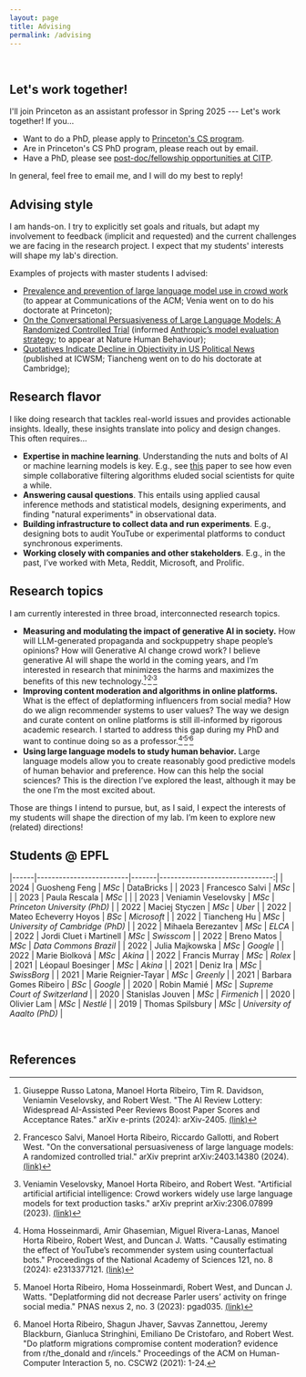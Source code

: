 ```yaml
---
layout: page
title: Advising
permalink: /advising
---
```


<br>

## Let's work together!


I'll join Princeton as an assistant professor in Spring 2025 --- Let's work together! If you...  

- Want to do a PhD, please apply to [Princeton's CS program](https://www.cs.princeton.edu/grad).
- Are in Princeton's CS PhD program, please reach out by email.
- Have a PhD, please see [post-doc/fellowship opportunities at CITP](https://citp.princeton.edu/programs/fellows/).

In general, feel free to email me, and I will do my best to reply!  

## Advising style

I am hands-on. 
I try to explicitly set goals  and rituals, 
but adapt my involvement to feedback (implicit and requested) 
and the current challenges we are facing in the research project. 
I expect that my students' interests will shape my lab's direction.  

Examples of projects with master students I advised:

- [Prevalence and prevention of large language model use in crowd work](https://arxiv.org/abs/2310.15683) (to appear at Communications of the ACM; Venia went on to do his doctorate at Princeton);
- [On the Conversational Persuasiveness of Large Language Models: A Randomized Controlled Trial](https://arxiv.org/abs/2403.14380) (informed [Anthropic’s model evaluation strategy](https://www.anthropic.com/news/measuring-model-persuasiveness); to appear at Nature Human Behaviour);
- [Quotatives Indicate Decline in Objectivity in US Political News](https://arxiv.org/abs/2210.15476) (published at ICWSM; Tiancheng went on to do his doctorate at Cambridge);


## Research flavor


I like doing research that tackles real-world issues and provides actionable insights.
Ideally, these insights translate into policy and design changes. This often requires…

- **Expertise in machine learning**. Understanding the nuts and bolts of AI or machine learning models is key. E.g., see [this](https://ojs.aaai.org/index.php/ICWSM/article/view/22223) paper to see how even simple collaborative filtering algorithms eluded social scientists for quite a while.
- **Answering causal questions**. This entails using applied causal inference methods and statistical models, designing experiments, and finding "natural experiments" in observational data.
- **Building infrastructure to collect data and run experiments**. E.g., designing bots to audit YouTube or experimental platforms to conduct synchronous experiments.
- **Working closely with companies and other stakeholders**. E.g., in the past, I’ve worked with Meta, Reddit, Microsoft, and Prolific.

## Research topics

I am currently interested in three broad, interconnected research topics.
- **Measuring and modulating the impact of generative AI in society.** 
How will LLM-generated propaganda and sockpuppetry shape people’s opinions? How will Generative AI change crowd work? 
I believe generative AI will shape the world in the coming years, and I’m interested in research that minimizes the harms
and maximizes the benefits of this new technology.[^1]𝄒[^2]𝄒[^3]
- **Improving content moderation and algorithms in online platforms.** What is the effect of deplatforming influencers
from social media? How do we align recommender systems to user values? The way we design and curate content on online
platforms is still ill-informed by rigorous academic research. I started to address this gap during my PhD and want 
to continue doing so as a professor.[^4]𝄒[^5]𝄒[^6]
- **Using large language models to study human behavior.** Large language models allow you to create reasonably good
predictive models of human behavior and preference. How can this help the social sciences? This is the direction I’ve 
explored the least, although it may be the one I’m the most excited about.

Those are things I intend to pursue, but, as I said, I expect the interests of my students will shape the direction of 
my lab. I’m keen to explore new (related) directions!


## Students @ EPFL

|------|-------------------------|-------|-------------------------------:|
| 2024 | Guosheng Feng           | _MSc_ | DataBricks                     |
| 2023 | Francesco Salvi         | _MSc_ |                                |
| 2023 | Paula Rescala           | _MSc_ |                                |
| 2023 | Veniamin Veselovsky     | _MSc_ |   _Princeton University (PhD)_ |
| 2022 | Maciej Styczen          | _MSc_ |                         _Uber_ |
| 2022 | Mateo Echeverry Hoyos   | _BSc_ |                    _Microsoft_ |
| 2022 | Tiancheng Hu            | _MSc_ |   _University of Cambridge (PhD)_ |
| 2022 | Mihaela Berezantev      | _MSc_ |                         _ELCA_ |
| 2022 | Jordi Cluet i Martinell | _MSc_ |                     _Swisscom_ |
| 2022 | Breno Matos             | _MSc_ |          _Data Commons Brazil_ |
| 2022 | Julia Majkowska         | _MSc_ |                       _Google_ |
| 2022 | Marie Biolková          | _MSc_ |                        _Akina_ |
| 2022 | Francis Murray          | _MSc_ |                        _Rolex_ |
| 2021 | Léopaul Boesinger       | _MSc_ |                        _Akina_ |
| 2021 | Deniz Ira               | _MSc_ |                    _SwissBorg_ |
| 2021 | Marie Reignier-Tayar    | _MSc_ |                      _Greenly_ |
| 2021 | Barbara Gomes Ribeiro   | _BSc_ |                       _Google_ |
| 2020 | Robin Mamié             | _MSc_ | _Supreme Court of Switzerland_ |
| 2020 | Stanislas Jouven        | _MSc_ |                    _Firmenich_ |
| 2020 | Olivier Lam             | _MSc_ |                       _Nestlé_ |
| 2019 | Thomas Spilsbury        | _MSc_ |   _University of Aaalto (PhD)_ |

<br>

## References

[^1]: Giuseppe Russo Latona, Manoel Horta Ribeiro, Tim R. Davidson, Veniamin Veselovsky, and Robert West. "The AI Review Lottery: Widespread AI-Assisted Peer Reviews Boost Paper Scores and Acceptance Rates." arXiv e-prints (2024): arXiv-2405. [(link)](https://arxiv.org/abs/2405.02150)
[^2]: Francesco Salvi, Manoel Horta Ribeiro, Riccardo Gallotti, and Robert West. "On the conversational persuasiveness of large language models: A randomized controlled trial." arXiv preprint arXiv:2403.14380 (2024). [(link)](https://arxiv.org/abs/2403.14380)  
[^3]: Veniamin Veselovsky, Manoel Horta Ribeiro, and Robert West. "Artificial artificial artificial intelligence: Crowd workers widely use large language models for text production tasks." arXiv preprint arXiv:2306.07899 (2023). [(link)](https://arxiv.org/abs/2306.07899)  
[^4]: Homa Hosseinmardi, Amir Ghasemian, Miguel Rivera-Lanas, Manoel Horta Ribeiro, Robert West, and Duncan J. Watts. "Causally estimating the effect of YouTube’s recommender system using counterfactual bots." Proceedings of the National Academy of Sciences 121, no. 8 (2024): e2313377121.  [(link)](https://www.pnas.org/doi/full/10.1073/pnas.2313377121)  
[^5]: Manoel Horta Ribeiro, Homa Hosseinmardi, Robert West, and Duncan J. Watts. "Deplatforming did not decrease Parler users’ activity on fringe social media." PNAS nexus 2, no. 3 (2023): pgad035.  [(link)](https://academic.oup.com/pnasnexus/article/2/3/pgad035/7081430)
[^6]: Manoel Horta Ribeiro, Shagun Jhaver, Savvas Zannettou, Jeremy Blackburn, Gianluca Stringhini, Emiliano De Cristofaro, and Robert West. "Do platform migrations compromise content moderation? evidence from r/the_donald and r/incels." Proceedings of the ACM on Human-Computer Interaction 5, no. CSCW2 (2021): 1-24.





